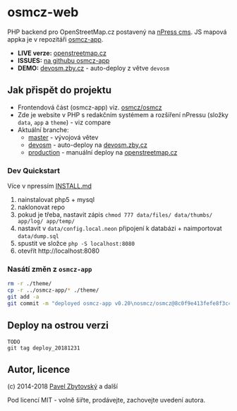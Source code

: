 # osmcz-web

PHP backend pro OpenStreetMap.cz postavený na [nPress cms](https://github.com/zbycz/npress).
JS mapová appka je v repozitáři [osmcz-app](https://github.com/osmcz/osmcz-app).

- **LIVE verze:** [openstreetmap.cz](https://openstreetmap.cz/)
- **ISSUES:** [na githubu osmcz-app](https://github.com/osmcz/osmcz/issues?q=is%3Aopen+is%3Aissue+label%3Aosmcz-web)
- **DEMO:** [devosm.zby.cz](https://devosm.zby.cz/) - auto-deploy z větve `devosm`

## Jak přispět do projektu

- Frontendová část (osmcz-app) viz. [osmcz/osmcz](https://github.com/osmcz/osmcz)
- Zde je website v PHP s redakčním systémem a rozšíření nPressu (složky `data`, `app` a `theme`) - viz compare
- Aktuální branche:
  - [master](https://github.com/osmcz/osmcz-web) - vývojová větev
  - [devosm](https://github.com/osmcz/osmcz-web/tree/devosm) - auto-deploy na [devosm.zby.cz](https://devosm.zby.cz)
  - [production](https://github.com/osmcz/osmcz-web/tree/production) - manuální deploy na [openstreetmap.cz](https://openstreetmap.cz)

### Dev Quickstart

Více v npressím [INSTALL.md](INSTALL.md)

1. nainstalovat php5 + mysql
2. naklonovat repo
3. pokud je třeba, nastavit zápis `chmod 777 data/files/ data/thumbs/ app/log/ app/temp/`
4. nastavit v `data/config.local.neon` připojení k databázi + naimportovat `data/dump.sql`
5. spustit ve složce `php -S localhost:8080`
6. otevřít http://localhost:8080

### Nasátí změn z `osmcz-app`

```bash
rm -r ./theme/
cp -r ../osmcz-app/* ./theme/
git add -a
git commit -m "deployed osmcz-app v0.20\nosmcz/osmcz@8c0f9e413fefe8f3c4361e96a7eb656cd8023b93"
```

## Deploy na ostrou verzi

```
TODO
git tag deploy_20181231
```

## Autor, licence

(c) 2014-2018 [Pavel Zbytovský](https://zby.cz) a další

Pod licencí MIT - volně šiřte, prodávejte, zachovejte uvedení autora.
